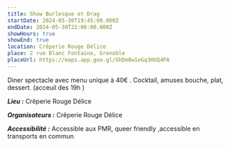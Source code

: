 ```yaml
---
title: Show Burlesque et Drag
startDate: 2024-05-30T19:45:00.000Z
endDate: 2024-05-30T22:00:00.000Z
showHours: true
showEnd: true
location: Crêperie Rouge Délice
place: 2 rue Blanc Fontaine, Grenoble
placeUrl: https://maps.app.goo.gl/GhDe8w1eGq3HUQ4PA
---
```




Diner spectacle avec menu unique à 40€ .  Cocktail, amuses bouche, plat, dessert. (acceuil des 19h )

***Lieu :*** Crêperie Rouge Délice



***Organisateurs :*** Crêperie Rouge Délice

***Accessibilité :*** Accessible aux PMR, queer friendly ,accessible en transports en commun


